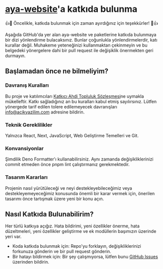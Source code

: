 # [aya-website](https://github.com/acikkaynak/aya-website)'a katkıda bulunma

👍🎉 Öncelikle, katkıda bulunmak için zaman ayırdığınız için teşekkürler! 🎉👍

Aşağıda GitHub'da yer alan aya-website ve paketlerine katkıda bulunmaya bir dizi
yönlendirme bulacaksınız. Bunlar çoğunlukla yönlendirmelerdir, katı kurallar
değil. Muhakeme yeteneğinizi kullanmaktan çekinmeyin ve bu belgedeki yönergelere
dahi bir pull request ile değişiklik önermekten geri durmayın.

## Başlamadan önce ne bilmeliyim?

### Davranış Kuralları

Bu proje ve katılımcıları
[Katkıcı Ahdi Topluluk Sözleşmesi](https://acikyazilimagi.com/aya/policies)ne
uymakla mükelleftir. Katkı sağladığınız an bu kuralları kabul etmiş
sayılırsınız. Lütfen yönergede tarif edilen tolere edilemeyecek davranışları
[info@acikyazilim.com](mailto:info@acikyazilim.com) adresine bildirin.

### Teknik Gereklilikler

Yalnızca React, Next, JavaScript, Web Geliştirme Temelleri ve Git.

### Konvansiyonlar

Şimdilik Deno Formatter'ı kullanabilirsiniz. Aynı zamanda değişikliklerinizi
commit etmeden önce pnpm lint çalıştırmanız gerekmektedir.

### Tasarım Kararları

Projenin nasıl yürütüleceği ve neyi destekleyebileceğimiz veya
destekleyemeyeceğimiz konusunda önemli bir karar vermek için, önerilen tasarımı
önce tartışmak üzere yeni bir konu açın.

## Nasıl Katkıda Bulunabilirim?

Her türlü katkıya açığız. Hata bildirimi, yeni özellikler önerme, hata
düzeltmeleri, yeni özellikler geliştirme ve ek modüllerin başımızın üzerinde
yeri var.

- Koda katkıda bulunmak için: Repo'yu forklayın, değişikliklerinizi forkunuza
  gönderin ve bir pull request gönderin.
- Bir hatayı bildirmek için: Bir şey çalışmıyorsa, lütfen bunu
  [GitHub Issues](https://github.com/acikkaynak/aya-website/issues) üzerinden
  bildirin.
